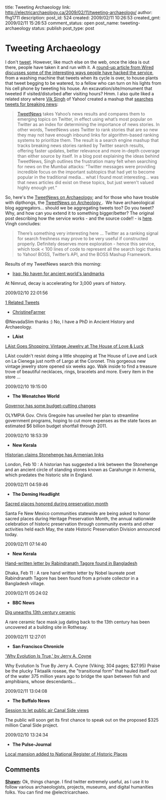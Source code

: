 title: Tweeting Archaeology
link: http://electricarchaeology.ca/2009/02/11/tweeting-archaeology/
author: fhg1711
description: 
post_id: 524
created: 2009/02/11 10:26:53
created_gmt: 2009/02/11 15:26:53
comment_status: open
post_name: tweeting-archaeology
status: publish
post_type: post

# Tweeting Archaeology

I don't [tweet](http://twitter.com/). However, like much else on the web, once the idea is out there, people have taken it and run with it. A [round-up article from Wired discusses some of the interesting ways people have hacked the service](http://blog.wired.com/business/2009/02/twitters-hackab.html), from a washing machine that tweets when its cycle is over, to house plants that tweet begging to be watered, to a fellow who can turn on his lights from his cell phone by tweeting his house. An excavation/site/monument that tweeted if visited/disturbed after visiting hours? Hmm. I also quite liked a related story where [Vik Singh](http://zooie.wordpress.com/2009/01/15/twitter-boss-real-time-search/) of Yahoo! created a mashup that [searches tweets for breaking news](http://blog.wired.com/business/2009/01/twitter-yahoo-b.html#previouspost): 

> [TweetNews](http://tweetnews.appspot.com/) takes Yahoo’s news results and compares them to emerging topics on Twitter, in effect using what’s most popular on Twitter as an index for determining the importance of news stories. In other words, TweetNews uses Twitter to rank stories that are so new they may not have enough inbound links for algorithm-based ranking systems to prioritize them. The result is a search engine mashup that tracks breaking news stories ranked by Twitter search results, offering faster updates, better relevance and more in-depth coverage than either source by itself. In a blog post explaining the ideas behind TweetNews, Singh outlines the frustration many felt when searching for news on the Mumbai attacks: “Twitter messages were providing incredible focus on the important subtopics that had yet to become popular in the traditional media… what I found most interesting… was that news articles did exist on these topics, but just weren't valued highly enough yet.”

So, here's the [TweetNews on Archaeology](http://tweetnews.appspot.com/fresh?q=archeology+); and for those who have trouble with dipthongs, the [TweetNews on Archeology ](http://tweetnews.appspot.com/fresh?q=archeology+).  We have archaeological blog aggregators... should we be aggregating tweets too? Do you tweet? Why, and how can you extend it to something bigger/better? The original post describing how the service works - and the source code!! - is [here](http://zooie.wordpress.com/2009/01/15/twitter-boss-real-time-search/). Vingh concludes: 

> There’s something very interesting here … Twitter as a ranking signal for search freshness may prove to be very useful if constructed properly. Definitely deserves more exploration - hence this service, which took < 100 lines of code to represent all the search logic thanks to Yahoo! BOSS, Twitter’s API, and the BOSS Mashup Framework.

Results of my TweetNews search this morning: 

* [Iraq: No haven for ancient world's landmarks](http://www.csmonitor.com/2009/0211/p04s01-wome.html)

At Nimrud, decay is accelerating for 3,000 years of history.

2009/02/10 22:01:56

[1 Related Tweets](http://tweetnews.appspot.com/fresh?q=archaeology+#)
    
* [ChristineFarmer](http://www.twitter.com/ChristineFarmer)

@NevadaSlim thanks :) No, I have a PhD in Ancient History and Archaeology.

* **LAist**

[LAist Goes Shopping: Vintage Jewelry at The House of Love & Luck](http://laist.com/2009/02/10/laist_goes_shopping_the_house_of_lo.php)

LAist couldn't resist doing a little shopping at The House of Love and Luck on La Cienega just north of Largo at the Coronet. This gorgeous new vintage jewelry store opened six weeks ago. Walk inside to find a treasure trove of beautiful necklaces, rings, bracelets and more. Every item in the store ...

2009/02/10 19:15:00

* **The Wenatchee World**

[Governor has some budget-cutting changes](http://www.wenatcheeworld.com/article/20090210/NEWS03/702109958/1001/rss1001)

OLYMPIA Gov. Chris Gregoire has unveiled her plan to streamline government programs, hoping to cut more expenses as the state faces an estimated $6 billion budget shortfall through 2011.

2009/02/10 18:53:39

* **New Kerala**

[Historian claims Stonehenge has Armenian links](http://www.newkerala.com/topstory-fullnews-90615.html)

London, Feb 10 : A historian has suggested a link between the Stonehenge and an ancient circle of standing stones known as Carahunge in Armenia, which predates the historic site in England.

2009/02/11 04:59:46

* **The Deming Headlight**

[Sacred places honored during preservation month](http://www.demingheadlight.com/ci_11675304)

Santa Fe New Mexico communities statewide are being asked to honor sacred places during Heritage Preservation Month, the annual nationwide celebration of historic preservation through community events and other activities held each May, the state Historic Preservation Division announced today.

2009/02/11 07:14:40

* **New Kerala**

[Hand-written letter by Rabindranath Tagore found in Bangladesh](http://www.newkerala.com/topstory-fullnews-90693.html)

Dhaka, Feb 11 : A rare hand written letter by Nobel laureate poet Rabindranath Tagore has been found from a private collector in a Bangladesh village.

2009/02/11 05:24:02

* **BBC News**

[Dig unearths 13th century ceramic](http://news.bbc.co.uk/go/rss/-/2/hi/uk_news/scotland/glasgow_and_west/7883469.stm)

A rare ceramic face mask jug dating back to the 13th century has been uncovered at a building site in Rothesay.

2009/02/11 12:27:01

* **San Francisco Chronicle**

['Why Evolution Is True,' by Jerry A. Coyne](http://www.sfgate.com/cgi-bin/article.cgi?f=/c/a/2009/02/11/DDNR155US6.DTL&feed=rss.books)

Why Evolution Is True By Jerry A. Coyne (Viking; 304 pages; $27.95) Praise be the plucky Tiktaalik roseae, the "transitional form" that hauled itself out of the water 375 million years ago to bridge the span between fish and amphibians, whose descendants...

2009/02/11 13:04:08

* **The Buffalo News**

[Session to let public air Canal Side views](http://www.buffalonews.com/cityregion/story/574879.html)

The public will soon get its first chance to speak out on the proposed $325 million Canal Side project.

2009/02/10 13:24:34

* **The Pulse-Journal**

[Local mansion added to National Register of Historic Places](http://www.pulsejournal.com/n/content/oh/story/news/local/2009/02/10/pjl021009kingmansion.html?cxtype=rss&cxsvc=7&cxcat=16)

## Comments

**[Shawn](#4382 "2011-03-26 19:03:40"):** Ok, things change. I find twitter extremely useful, as I use it to follow various archaeologists, projects, museums, and digital humanities folks. You can find me @electricarchaeo.


